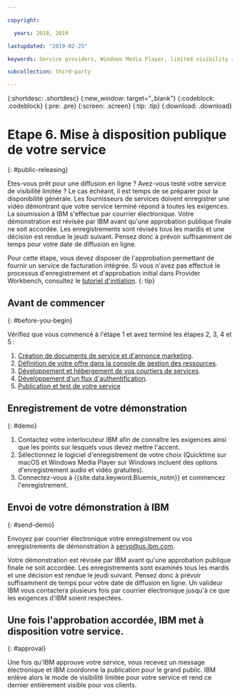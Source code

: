 ```yaml
---

copyright:

  years: 2018, 2019 

lastupdated: "2019-02-25"

keywords: Service providers, Windows Media Player, limited visibility service, record demo

subcollection: third-party

---
```


{:shortdesc: .shortdesc}
{:new_window: target="_blank"}
{:codeblock: .codeblock}
{:pre: .pre}
{:screen: .screen}
{:tip: .tip}
{:download: .download}

# Etape 6. Mise à disposition publique de votre service
{: #public-releasing}

Etes-vous prêt pour une diffusion en ligne ? Avez-vous testé votre service de visibilité limitée ? Le cas échéant, il est temps de se préparer pour la disponibilité générale. Les fournisseurs de services doivent enregistrer une vidéo démontrant que votre service terminé répond à toutes les exigences. La soumission à IBM s'effectue par courrier électronique. Votre démonstration est révisée par IBM avant qu'une approbation publique finale ne soit accordée. Les enregistrements sont révisés tous les mardis et une décision est rendue le jeudi suivant. Pensez donc à prévoir suffisamment de temps pour votre date de diffusion en ligne.

Pour cette étape, vous devez disposer de l'approbation permettant de fournir un service de facturation intégrée. Si vous n'avez pas effectué le processus d'enregistrement et d'approbation initial dans Provider Workbench, consultez le [tutoriel d'initiation](/docs/third-party?topic=third-party-get-started#get-started).
{: tip}

## Avant de commencer
{: #before-you-begin}

Vérifiez que vous commencé à l'étape 1 et avez terminé les étapes 2, 3, 4 et 5 :
1. [Création de documents de service et d'annonce marketing](/docs/third-party?topic=third-party-content-tasks#content-tasks).
2. [Définition de votre offre dans la console de gestion des ressources](/docs/third-party?topic=third-party-step2-define#step2-define).
3. [Développement et hébergement de vos courtiers de services](/docs/third-party?topic=third-party-step3-osb#step3-osb).
4. [Développement d'un flux d'authentification](/docs/third-party?topic=third-party-step4-iam#step4-iam).
5. [Publication et test de votre service](/docs/third-party?topic=third-party-step5-pubtest#step5-pubtest)


## Enregistrement de votre démonstration
{: #demo}

1. Contactez votre interlocuteur IBM afin de connaître les exigences ainsi que les points sur lesquels vous devez mettre l'accent.
2. Sélectionnez le logiciel d'enregistrement de votre choix (Quicktime sur macOS et Windows Media Player sur Windows incluent des options d'enregistrement audio et vidéo gratuites).
3. Connectez-vous à {{site.data.keyword.Bluemix_notm}} et commencez l'enregistrement.

## Envoi de votre démonstration à IBM
{: #send-demo}

Envoyez par courrier électronique votre enregistrement ou vos enregistrements de démonstration à servp@us.ibm.com.

Votre démonstration est révisée par IBM avant qu'une approbation publique finale ne soit accordée. Les enregistrements sont examinés tous les mardis et une décision est rendue le jeudi suivant. Pensez donc à prévoir suffisamment de temps pour votre date de diffusion en ligne. Un valideur IBM vous contactera plusieurs fois par courrier électronique jusqu'à ce que les exigences d'IBM soient respectées.

## Une fois l'approbation accordée, IBM met à disposition votre service.
{: #approval}

Une fois qu'IBM approuve votre service, vous recevez un message électronique et IBM coordonne la publication pour le grand public. IBM enlève alors le mode de visibilité limitée pour votre service et rend ce dernier entièrement visible pour vos clients.

